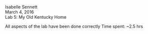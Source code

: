 Isabelle Sennett  
March 4, 2016  
Lab 5: My Old Kentucky Home  
  
All aspects of the lab have been done correctly
Time spent: ~2.5 hrs